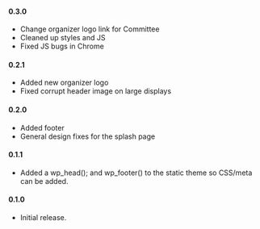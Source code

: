#### 0.3.0
* Change organizer logo link for Committee
* Cleaned up styles and JS
* Fixed JS bugs in Chrome

#### 0.2.1
* Added new organizer logo
* Fixed corrupt header image on large displays

#### 0.2.0
* Added footer
* General design fixes for the splash page

#### 0.1.1
* Added a wp_head(); and wp_footer() to the static theme so CSS/meta can be added.

#### 0.1.0
* Initial release.

